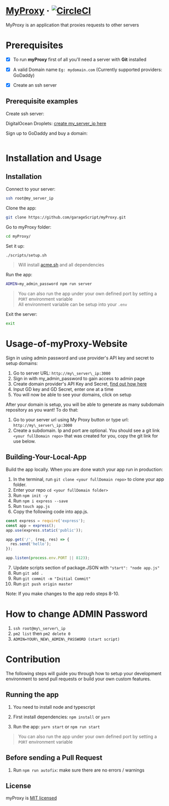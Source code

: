 # [MyProxy](https://garagescript.github.io/myProxy/) &middot; [![CircleCI](https://circleci.com/gh/garageScript/myProxy.svg?style=svg)](https://circleci.com/gh/garageScript/myproxy)
MyProxy is an application that proxies requests to other servers

# Prerequisites

- [x] To run **myProxy** first of all you'll need a server with **Git** installed

- [x] A valid Domain name `Eg: mydomain.com` (Currently supported providers: GoDaddy)

- [x] Create an ssh server

## Prerequisite examples

Create ssh server: 

DigitalOcean Droplets: [create my\_server\_ip here](https://www.digitalocean.com/docs/droplets/how-to/connect-with-ssh/)

Sign up to GoDaddy and buy a domain:

```https://www.godaddy.com/domains
```

# Installation and Usage 

## Installation

Connect to your server:

```bash
ssh root@my_server_ip
```

Clone the app:

 ```bash
 git clone https://github.com/garageScript/myProxy.git
 ```

Go to myProxy folder:

```bash
cd myProxy/
```

Set it up:

```bash
./scripts/setup.sh
```

> Will install [acme.sh](https://github.com/Neilpang/acme.sh) and all dependencies

Run the app:

```bash
ADMIN=my_admin_password npm run server
```

> You can also run the app under your own defined port by setting a `PORT` environment variable  
> All environment variable can be setup into your `.env`

Exit the server: 

```bash
exit
```

# Usage-of-myProxy-Website

Sign in using admin password and use provider's API key and secret to setup domains:

1. Go to server URL: ```http://my\_server\_ip:3000```
2. Sign in with my\_admin\_password to gain access to admin page
3. Create domain provider's API Key and Secret, [find out how here](https://github.com/Neilpang/acme.sh/wiki/dnsapi#4-use-godaddycom-domain-api-to-automatically-issue-cert)
4. Input GD key and GD Secret, enter one at a time
5. You will now be able to see your domains, click on setup

After your domain is setup, you will be able to generate as many subdomain repository as you want! To do that:

1. Go to your server url using My Proxy button or type url:  `http://my\_server\_ip:3000`
2. Create a subdomain. Ip and port are optional. You should see a git link `<your fullDomain repo>` that was created for you, copy the git link for use below.

## Building-Your-Local-App 

Build the app locally. When you are done watch your app run in production:

1. In the terminal, run `git clone <your fullDomain repo>` to clone your app folder.
2. Enter your repo `cd <your fullDomain folder>`
3. Run `npm init -y`
4. Run `npm i express --save`
5. Run `touch app.js`
6. Copy the following code into app.js.

```javascript
const express = require('express');
const app = express();
app.use(express.static('public'));

app.get('/', (req, res) => {
  res.send('hello');
});

app.listen(process.env.PORT || 8123);
```

7. Update scripts section of package.JSON with `"start": "node app.js"`
8. Run `git add .`
9. Run `git commit -m "Initial Commit"`
10. Run `git push origin master`

Note: If you make changes to the app redo steps 8-10.

# How to change ADMIN Password

1. `ssh root@my\_server\_ip`
2. `pm2 list` then `pm2 delete 0`
3. `ADMIN=YOUR\_NEW\_ADMIN\_PASSWORD (start script)`

# Contribution

The following steps will guide you through how to setup your development environment to send pull requests or build your own custom features.

## Running the app

1. You need to install node and typescript

2. First install dependencies: `npm install` or `yarn`

3. Run the app: `yarn start` or `npm run start`

> You can also run the app under your own defined port by setting a `PORT` environment variable

## Before sending a Pull Request

1. Run `npm run autofix`: make sure there are no errors / warnings

## License

myProxy is [MIT licensed](https://github.com/garageScript/myProxy/blob/master/LICENSE)
